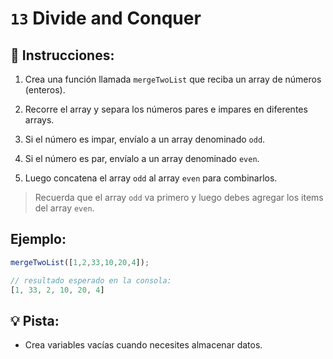 # `13` Divide and Conquer

## 📝 Instrucciones:

1. Crea una función llamada `mergeTwoList` que reciba un array de números (enteros).

2. Recorre el array y separa los números pares e impares en diferentes arrays.

3. Si el número es impar, envíalo a un array denominado `odd`.

4. Si el número es par, envíalo a un array denominado `even`.

5. Luego concatena el array `odd` al array `even` para combinarlos. 

> Recuerda que el array `odd` va primero y luego debes agregar los items del array `even`.

## Ejemplo:

```js
mergeTwoList([1,2,33,10,20,4]);

// resultado esperado en la consola:
[1, 33, 2, 10, 20, 4]
```

## 💡 Pista:

+ Crea variables vacías cuando necesites almacenar datos.